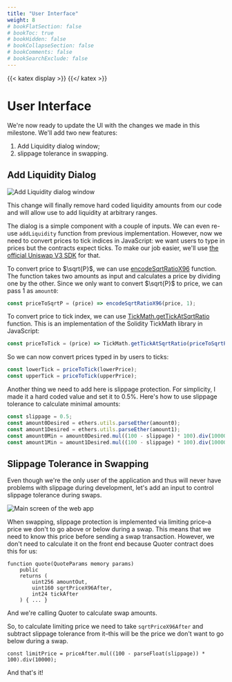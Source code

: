 ```yaml
---
title: "User Interface"
weight: 8
# bookFlatSection: false
# bookToc: true
# bookHidden: false
# bookCollapseSection: false
# bookComments: false
# bookSearchExclude: false
---
```


{{< katex display >}} {{</ katex >}}

# User Interface

We're now ready to update the UI with the changes we made in this milestone. We'll add two new features:
1. Add Liquidity dialog window;
1. slippage tolerance in swapping.


## Add Liquidity Dialog

![Add Liquidity dialog window](/images/milestone_3/add_liquidity_dialog.png)

This change will finally remove hard coded liquidity amounts from our code and will allow use to add liquidity at
arbitrary ranges.

The dialog is a simple component with a couple of inputs. We can even re-use `addLiquidity` function from previous
implementation. However, now we need to convert prices to tick indices in JavaScript: we want users to type in prices
but the contracts expect ticks. To make our job easier, we'll use [the official Uniswap V3 SDK](https://github.com/Uniswap/v3-sdk/)
for that.

To convert price to $\sqrt{P}$, we can use [encodeSqrtRatioX96](https://github.com/Uniswap/v3-sdk/blob/08a7c050cba00377843497030f502c05982b1c43/src/utils/encodeSqrtRatioX96.ts)
function. The function takes two amounts as input and calculates a price by dividing one by the other. Since we only want
to convert $\sqrt{P}$ to price, we can pass 1 as `amount0`:
```javascript
const priceToSqrtP = (price) => encodeSqrtRatioX96(price, 1);
```

To convert price to tick index, we can use [TickMath.getTickAtSqrtRatio](https://github.com/Uniswap/v3-sdk/blob/08a7c050cba00377843497030f502c05982b1c43/src/utils/tickMath.ts#L82)
function. This is an implementation of the Solidity TickMath library in JavaScript:

```javascript
const priceToTick = (price) => TickMath.getTickAtSqrtRatio(priceToSqrtP(price));
```

So we can now convert prices typed in by users to ticks:

```javascript
const lowerTick = priceToTick(lowerPrice);
const upperTick = priceToTick(upperPrice);
```

Another thing we need to add here is slippage protection. For simplicity, I made it a hard coded value and set it to 0.5%.
Here's how to use slippage tolerance to calculate minimal amounts:

```javascript
const slippage = 0.5;
const amount0Desired = ethers.utils.parseEther(amount0);
const amount1Desired = ethers.utils.parseEther(amount1);
const amount0Min = amount0Desired.mul((100 - slippage) * 100).div(10000);
const amount1Min = amount1Desired.mul((100 - slippage) * 100).div(10000);
```

## Slippage Tolerance in Swapping

Even though we're the only user of the application and thus will never have problems with slippage during development,
let's add an input to control slippage tolerance during swaps.

![Main screen of the web app](/images/milestone_3/slippage_tolerance.png)

When swapping, slippage protection is implemented via limiting price–a price we don't to go above or below during a swap. This
means that we need to know this price before sending a swap transaction. However, we don't need to calculate it on the
front end because Quoter contract does this for us:

```solidity
function quote(QuoteParams memory params)
    public
    returns (
        uint256 amountOut,
        uint160 sqrtPriceX96After,
        int24 tickAfter
    ) { ... }
```

And we're calling Quoter to calculate swap amounts.

So, to calculate limiting price we need to take `sqrtPriceX96After` and subtract slippage tolerance from it–this will be
the price we don't want to go below during a swap.

```solidity
const limitPrice = priceAfter.mul((100 - parseFloat(slippage)) * 100).div(10000);
```

And that's it!